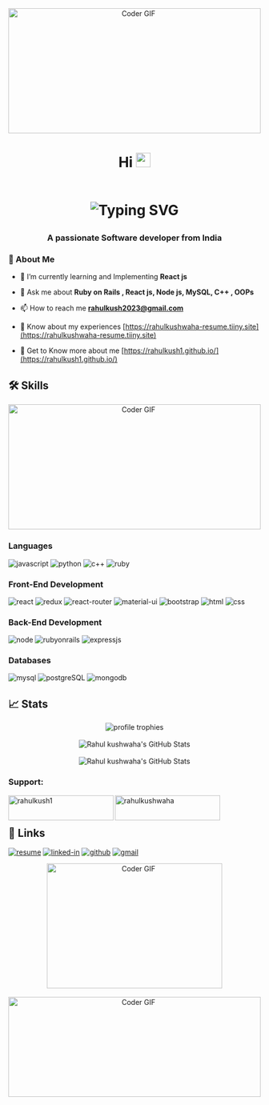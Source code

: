 


<div align='center' width='100%' >
  
<img alt="Coder GIF" height=250 width='100%'  src="https://drive.google.com/uc?id=11LQ05ZdzRaQkcmeXNX1uijUga6ht1bKw" />

</div>



<h1 align="center">Hi
  <img src="https://media.giphy.com/media/hvRJCLFzcasrR4ia7z/giphy.gif" width="29px" height="29px">
  <br />
    <br />

 ![Typing SVG](https://readme-typing-svg.demolab.com?font=Fira+Code&weight=500&size=30&pause=1000&color=FFFFFF&center=true&random=false&width=435&lines=+I'm+Rahul+Kushwaha)
 
 </h1>
<h3 align="center">A passionate Software developer from India  </h3>

### 🚀 About Me

- 🌱 I’m currently learning and Implementing **React js**

- 💬 Ask me about **Ruby on Rails , React js, Node js, MySQL, C++ , OOPs**

- 📫 How to reach me **rahulkush2023@gmail.com**

- 📄 Know about my experiences [https://rahulkushwaha-resume.tiiny.site](https://rahulkushwaha-resume.tiiny.site)

- 🙋 Get to Know more about me [https://rahulkush1.github.io/](https://rahulkush1.github.io/)

## 🛠️ Skills

<div align='center' width='100%' >
<img alt="Coder GIF" height=250 width='100%'  src="https://images.squarespace-cdn.com/content/v1/5769fc401b631bab1addb2ab/1541580611624-TE64QGKRJG8SWAIUS7NS/ke17ZwdGBToddI8pDm48kPoswlzjSVMM-SxOp7CV59BZw-zPPgdn4jUwVcJE1ZvWQUxwkmyExglNqGp0IvTJZamWLI2zvYWH8K3-s_4yszcp2ryTI0HqTOaaUohrI8PI6FXy8c9PWtBlqAVlUS5izpdcIXDZqDYvprRqZ29Pw0o/coding-freak.gif" />
</div>

### Languages

![javascript](https://img.shields.io/badge/JavaScript-323330?style=for-the-badge&logo=javascript&logoColor=F7DF1E)
![python](https://img.shields.io/badge/Python-3776AB?style=for-the-badge&logo=python&logoColor=white)
![c++](https://img.shields.io/badge/C%2B%2B-00599C?style=for-the-badge&logo=c%2B%2B&logoColor=white)
![ruby](https://img.shields.io/badge/Ruby-CC342D?style=for-the-badge&logo=ruby&logoColor=white)


### Front-End Development

![react](https://img.shields.io/badge/React-20232A?style=for-the-badge&logo=react&logoColor=61DAFB)
![redux](https://img.shields.io/badge/Redux-593D88?style=for-the-badge&logo=redux&logoColor=white)
![react-router](https://img.shields.io/badge/React_Router-CA4245?style=for-the-badge&logo=react-router&logoColor=white)
![material-ui](https://img.shields.io/badge/Material_UI-0081CB?style=for-the-badge&logo=mui&logoColor=white)
![bootstrap](https://img.shields.io/badge/Bootstrap-563D7C?style=for-the-badge&logo=bootstrap&logoColor=white)
![html](https://img.shields.io/badge/HTML5-E34F26?style=for-the-badge&logo=html5&logoColor=white)
![css](https://img.shields.io/badge/CSS3-1572B6?style=for-the-badge&logo=css3&logoColor=white)

### Back-End Development

![node](https://img.shields.io/badge/Node.js-43853D?style=for-the-badge&logo=node.js&logoColor=white)
![rubyonrails](https://img.shields.io/badge/Ruby_on_Rails-CC0000?style=for-the-badge&logo=ruby-on-rails&logoColor=white)
![expressjs](https://img.shields.io/badge/Express.js-404D59?style=for-the-badge)


### Databases

![mysql](https://img.shields.io/badge/MySQL-00000F?style=for-the-badge&logo=mysql&logoColor=white)
![postgreSQL](https://img.shields.io/badge/PostgreSQL-316192?style=for-the-badge&logo=postgresql&logoColor=white)
![mongodb](https://img.shields.io/badge/MongoDB-4EA94B?style=for-the-badge&logo=mongodb&logoColor=white)



## 📈 Stats

<div align="center">
    <img src="https://github-profile-trophy.vercel.app/?username=rahulkush1&row=1&column=6&margin-h=8&theme=darkhub&count_private=true&margin-w=15&no-frame=true" alt="profile trophies" />
    <br />
    <br />
    <img src="https://github-readme-stats.vercel.app/api?username=rahulkush1&theme=blue-green" alt="Rahul kushwaha's GitHub Stats">
    <br />
    <br />
    <img src="https://github-readme-stats.vercel.app/api/top-langs/?username=rahulkush1&theme=blue-green&margin-h=15" alt="Rahul kushwaha's GitHub Stats">
  
</div>

<h3 align="left">Support:</h3>
<p><a href="https://www.buymeacoffee.com/rahulkush1"> <img align="left" src="https://cdn.buymeacoffee.com/buttons/v2/default-yellow.png" height="50" width="210" alt="rahulkush1" /></a><a href="https://ko-fi.com/rahulkushwaha"> <img align="left" src="https://cdn.ko-fi.com/cdn/kofi3.png?v=3" height="50" width="210" alt="rahulkushwaha" /></a></p><br><br>

## 🔗 Links

[//]: #[![portfolio](https://img.shields.io/badge/Portfolio-5340ff?style=for-the-badge&logo=Google-chrome&logoColor=white)](https://tapajyoti-bose.vercel.app/)
[![resume](https://img.shields.io/badge/Resume-4285F4?style=for-the-badge&logo=read-the-docs&logoColor=white)](https://rahulkushwaha-resume.tiiny.site)
[![linked-in](https://img.shields.io/badge/Linked_In-0077B5?style=for-the-badge&logo=LinkedIn&logoColor=white)](https://www.linkedin.com/in/rahulkushwaha19/?_l=en_US)
[![github](https://img.shields.io/badge/GitHub-000000?style=for-the-badge&logo=GitHub&logoColor=white)](https://github.com/rahulkush1)
[![gmail](https://img.shields.io/badge/Gmail-D14836?style=for-the-badge&logo=Gmail&logoColor=white)](mailto:rahulkush2023@gmail.com)

<div align='center'>
  <img alt="Coder GIF" height=250 width=350 src="https://raw.githubusercontent.com/TheDudeThatCode/TheDudeThatCode/master/Assets/Developer.gif" />
</div>

<br /> 

<div align='center' width='100%' >
  
<img alt="Coder GIF" height=200 width='100%'  src="https://drive.google.com/uc?id=1mZLA3nnJ1decKLdrxwnZRMzjMGX8Soeh" />

</div>

